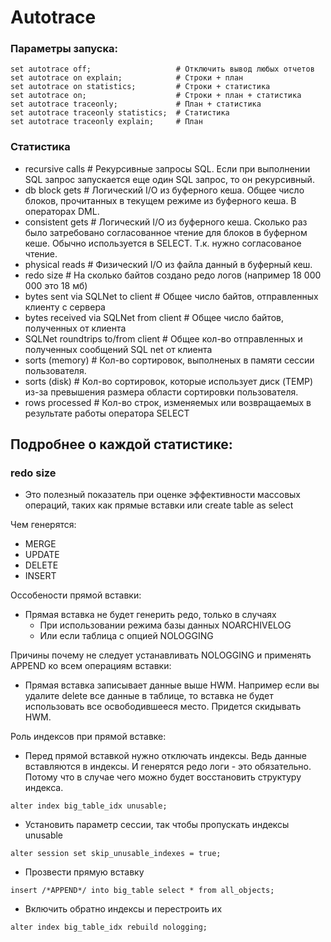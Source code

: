 # Autotrace

### Параметры запуска: 
````
set autotrace off;                   # Отключить вывод любых отчетов
set autotrace on explain;            # Строки + план
set autotrace on statistics;         # Строки + статистика
set autotrace on;                    # Строки + план + статистика
set autotrace traceonly;             # План + статистика
set autotrace traceonly statistics;  # Статистика
set autotrace traceonly explain;     # План
````

### Статистика
  - recursive calls                        # Рекурсивные запросы SQL. Если при выполнении SQL запрос запускается еще один SQL запрос, то он рекурсивный.
  - db block gets                          # Логический I/O из буферного кеша. Общее число блоков, прочитанных в текущем режиме из буферного кеша. В операторах DML.
  - consistent gets                        # Логический I/O из буферного кеша. Сколько раз было затребовано согласованное чтение для блоков в буферном кеше. Обычно используется в SELECT. Т.к. нужно согласованое чтение.
  - physical reads                         # Физический I/O из файла данный в буферный кеш.
  - redo size                              # На сколько байтов создано редо логов (например 18 000 000 это 18 мб)
  - bytes sent via SQLNet to client        # Общее число байтов, отправленных клиенту с сервера
  - bytes received via SQLNet from client  # Общее число байтов, полученных от клиента
  - SQLNet roundtrips to/from client       # Общее кол-во отправленных и полученных сообщений SQL net от клиента
  - sorts (memory)                         # Кол-во сортировок, выполненых в памяти сессии пользователя.
  - sorts (disk)                           # Кол-во сортировок, которые использует диск (TEMP) из-за превышения размера области сортировки пользователя.
  - rows processed                         # Кол-во строк, изменяемых или возвращаемых в результате работы оператора SELECT 


## Подробнее о каждой статистике: 

### redo size 
  - Это полезный показатель при оценке эффективности массовых операций, таких как прямые вставки или create table as select 

Чем генерятся:
  - MERGE
  - UPDATE
  - DELETE
  - INSERT 

Оссобености прямой вставки: 
  - Прямая вставка не будет генерить редо, только в случаях 
    - При использовании режима базы данных NOARCHIVELOG
	- Или если таблица с опцией NOLOGGING

Причины почему не следует устанавливать NOLOGGING и применять APPEND ко всем операциям вставки:
  - Прямая вставка записывает данные выше HWM. Например если вы удалите delete все данные в таблице, то вставка не будет использовать все освободившееся место. Придется скидывать HWM.

Роль индексов при прямой вставке: 
  - Перед прямой вставкой нужно отключать индексы. Ведь данные вставляются в индексы. И генерятся редо логи - это обязательно. Потому что в случае чего можно будет восстановить структуру индекса.
  ````
  alter index big_table_idx unusable;
  ````
  
  - Установить параметр сессии, так чтобы пропускать индексы unusable
  ````
  alter session set skip_unusable_indexes = true;
  ````
  
  - Прозвести прямую вставку
  ````
  insert /*APPEND*/ into big_table select * from all_objects; 
  ````
  
  - Включить обратно индексы и перестроить их 
  ````
  alter index big_table_idx rebuild nologging;
  ````